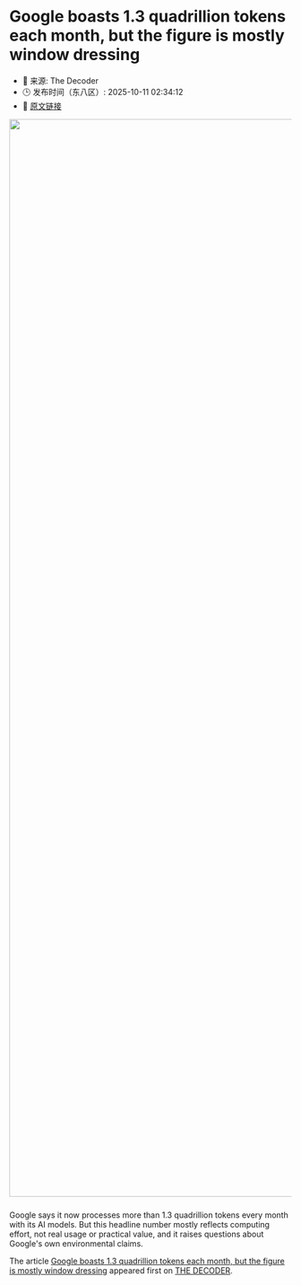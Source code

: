 # Google boasts 1.3 quadrillion tokens each month, but the figure is mostly window dressing
- 📅 来源: The Decoder
- 🕒 发布时间（东八区）: 2025-10-11 02:34:12
- 🔗 [原文链接](https://the-decoder.com/google-boasts-1-3-quadrillion-tokens-each-month-but-the-figure-is-mostly-window-dressing/)

<p><img alt="" class="attachment-full size-full wp-post-image" height="1080" src="https://the-decoder.com/wp-content/uploads/2025/10/google_gemini_token_quadrillion.png" style="height: auto; margin-bottom: 10px;" width="1920" /></p>
<p>        Google says it now processes more than 1.3 quadrillion tokens every month with its AI models. But this headline number mostly reflects computing effort, not real usage or practical value, and it raises questions about Google's own environmental claims.</p>
<p>The article <a href="https://the-decoder.com/google-boasts-1-3-quadrillion-tokens-each-month-but-the-figure-is-mostly-window-dressing/">Google boasts 1.3 quadrillion tokens each month, but the figure is mostly window dressing</a> appeared first on <a href="https://the-decoder.com">THE DECODER</a>.</p>